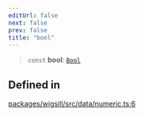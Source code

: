 ```yaml
---
editUrl: false
next: false
prev: false
title: "bool"
---
```


> `const` **bool**: [`Bool`](/api/wigsill/data/type-aliases/bool/)

## Defined in

[packages/wigsill/src/data/numeric.ts:6](https://github.com/software-mansion-labs/wigsill/blob/3eabd476f023822e50f40404033f5b0520bf8089/packages/wigsill/src/data/numeric.ts#L6)
